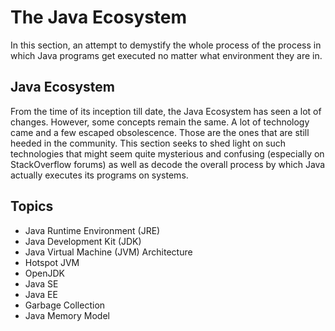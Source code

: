 # The Java Ecosystem

In this section, an attempt to demystify the whole process of the process in which Java programs get executed no matter what environment they are in.


## Java Ecosystem

From the time of its inception till date, the Java Ecosystem has seen a lot of changes. However, some concepts remain the same. A lot of technology came and a few escaped obsolescence. Those are the ones that are still heeded in the community. This section seeks to shed light on such technologies that might seem quite mysterious and confusing (especially on StackOverflow forums) as well as decode the overall process by which Java actually executes its programs on systems.


## Topics

- Java Runtime Environment (JRE)
- Java Development Kit (JDK)
- Java Virtual Machine (JVM) Architecture
- Hotspot JVM
- OpenJDK
- Java SE
- Java EE
- Garbage Collection
- Java Memory Model